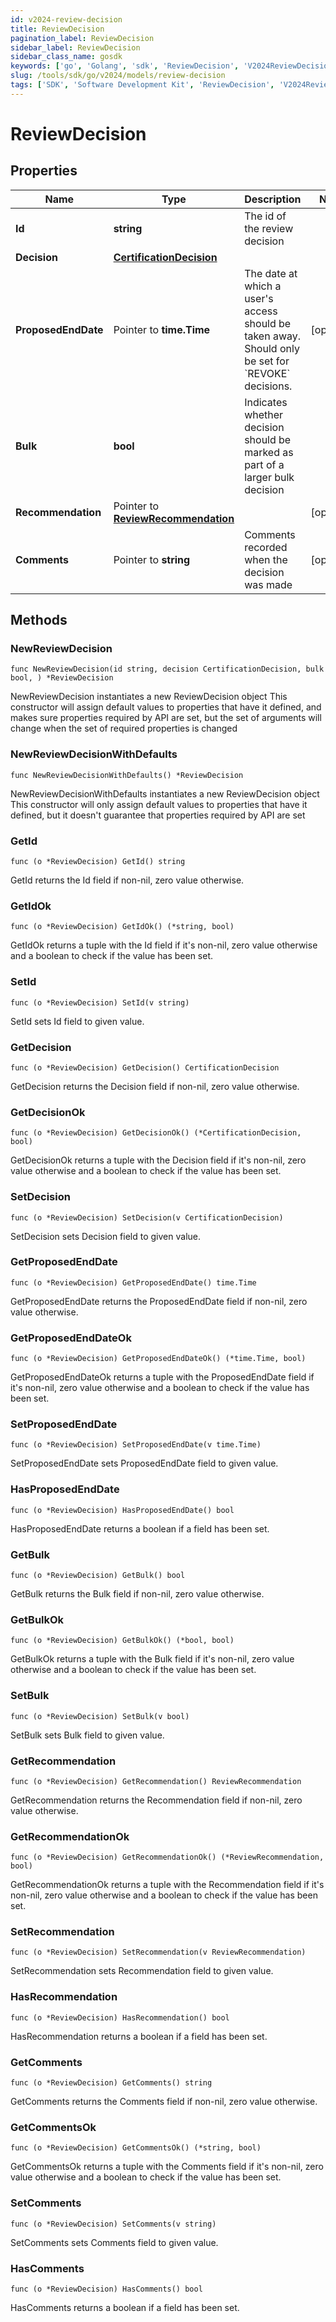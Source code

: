 ```yaml
---
id: v2024-review-decision
title: ReviewDecision
pagination_label: ReviewDecision
sidebar_label: ReviewDecision
sidebar_class_name: gosdk
keywords: ['go', 'Golang', 'sdk', 'ReviewDecision', 'V2024ReviewDecision'] 
slug: /tools/sdk/go/v2024/models/review-decision
tags: ['SDK', 'Software Development Kit', 'ReviewDecision', 'V2024ReviewDecision']
---
```


# ReviewDecision

## Properties

Name | Type | Description | Notes
------------ | ------------- | ------------- | -------------
**Id** | **string** | The id of the review decision | 
**Decision** | [**CertificationDecision**](certification-decision) |  | 
**ProposedEndDate** | Pointer to **time.Time** | The date at which a user&#39;s access should be taken away. Should only be set for &#x60;REVOKE&#x60; decisions. | [optional] 
**Bulk** | **bool** | Indicates whether decision should be marked as part of a larger bulk decision | 
**Recommendation** | Pointer to [**ReviewRecommendation**](review-recommendation) |  | [optional] 
**Comments** | Pointer to **string** | Comments recorded when the decision was made | [optional] 

## Methods

### NewReviewDecision

`func NewReviewDecision(id string, decision CertificationDecision, bulk bool, ) *ReviewDecision`

NewReviewDecision instantiates a new ReviewDecision object
This constructor will assign default values to properties that have it defined,
and makes sure properties required by API are set, but the set of arguments
will change when the set of required properties is changed

### NewReviewDecisionWithDefaults

`func NewReviewDecisionWithDefaults() *ReviewDecision`

NewReviewDecisionWithDefaults instantiates a new ReviewDecision object
This constructor will only assign default values to properties that have it defined,
but it doesn't guarantee that properties required by API are set

### GetId

`func (o *ReviewDecision) GetId() string`

GetId returns the Id field if non-nil, zero value otherwise.

### GetIdOk

`func (o *ReviewDecision) GetIdOk() (*string, bool)`

GetIdOk returns a tuple with the Id field if it's non-nil, zero value otherwise
and a boolean to check if the value has been set.

### SetId

`func (o *ReviewDecision) SetId(v string)`

SetId sets Id field to given value.


### GetDecision

`func (o *ReviewDecision) GetDecision() CertificationDecision`

GetDecision returns the Decision field if non-nil, zero value otherwise.

### GetDecisionOk

`func (o *ReviewDecision) GetDecisionOk() (*CertificationDecision, bool)`

GetDecisionOk returns a tuple with the Decision field if it's non-nil, zero value otherwise
and a boolean to check if the value has been set.

### SetDecision

`func (o *ReviewDecision) SetDecision(v CertificationDecision)`

SetDecision sets Decision field to given value.


### GetProposedEndDate

`func (o *ReviewDecision) GetProposedEndDate() time.Time`

GetProposedEndDate returns the ProposedEndDate field if non-nil, zero value otherwise.

### GetProposedEndDateOk

`func (o *ReviewDecision) GetProposedEndDateOk() (*time.Time, bool)`

GetProposedEndDateOk returns a tuple with the ProposedEndDate field if it's non-nil, zero value otherwise
and a boolean to check if the value has been set.

### SetProposedEndDate

`func (o *ReviewDecision) SetProposedEndDate(v time.Time)`

SetProposedEndDate sets ProposedEndDate field to given value.

### HasProposedEndDate

`func (o *ReviewDecision) HasProposedEndDate() bool`

HasProposedEndDate returns a boolean if a field has been set.

### GetBulk

`func (o *ReviewDecision) GetBulk() bool`

GetBulk returns the Bulk field if non-nil, zero value otherwise.

### GetBulkOk

`func (o *ReviewDecision) GetBulkOk() (*bool, bool)`

GetBulkOk returns a tuple with the Bulk field if it's non-nil, zero value otherwise
and a boolean to check if the value has been set.

### SetBulk

`func (o *ReviewDecision) SetBulk(v bool)`

SetBulk sets Bulk field to given value.


### GetRecommendation

`func (o *ReviewDecision) GetRecommendation() ReviewRecommendation`

GetRecommendation returns the Recommendation field if non-nil, zero value otherwise.

### GetRecommendationOk

`func (o *ReviewDecision) GetRecommendationOk() (*ReviewRecommendation, bool)`

GetRecommendationOk returns a tuple with the Recommendation field if it's non-nil, zero value otherwise
and a boolean to check if the value has been set.

### SetRecommendation

`func (o *ReviewDecision) SetRecommendation(v ReviewRecommendation)`

SetRecommendation sets Recommendation field to given value.

### HasRecommendation

`func (o *ReviewDecision) HasRecommendation() bool`

HasRecommendation returns a boolean if a field has been set.

### GetComments

`func (o *ReviewDecision) GetComments() string`

GetComments returns the Comments field if non-nil, zero value otherwise.

### GetCommentsOk

`func (o *ReviewDecision) GetCommentsOk() (*string, bool)`

GetCommentsOk returns a tuple with the Comments field if it's non-nil, zero value otherwise
and a boolean to check if the value has been set.

### SetComments

`func (o *ReviewDecision) SetComments(v string)`

SetComments sets Comments field to given value.

### HasComments

`func (o *ReviewDecision) HasComments() bool`

HasComments returns a boolean if a field has been set.


